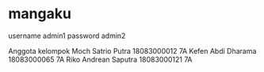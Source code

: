 # mangaku
username admin1
password admin2

Anggota kelompok
Moch Satrio Putra 18083000012 7A
Kefen Abdi Dharama 18083000065 7A
Riko Andrean Saputra 18083000121 7A
